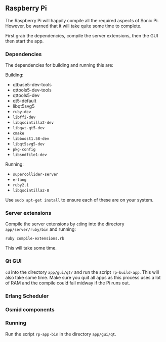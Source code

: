 
## Raspberry Pi

The Raspberry Pi will happily compile all the required aspects of Sonic
Pi. However, be warned that it will take quite some time to complete.

First grab the dependencies, compile the server extensions, then the GUI then start the app.

### Dependencies

The dependencies for building and running this are:

Building:

* qtbase5-dev-tools
* qttools5-dev-tools
* qttools5-dev
* qt5-default
* libqt5svg5
* `ruby-dev`
* `libffi-dev`
* `libqscintilla2-dev`
* `libqwt-qt5-dev`
* `cmake`
* `libboost1.58-dev`
* `libqt5svg5-dev`
* `pkg-config`
* `libsndfile1-dev`

Running:

* `supercollider-server`
* `erlang`
* `ruby2.1`
* `libqscintilla2-8`

Use `sudo apt-get install` to ensure each of these are on your system.

### Server extensions

Compile the server extensions by `cd`ing into the directory `app/server/ruby/bin` and running:

```
ruby compile-extensions.rb
```

This will take some time.

### Qt GUI

`cd` into the directory `app/gui/qt/` and run the script `rp-build-app`. This will also take some time. Make sure you quit all apps as this process uses a lot of RAM and the compile could fail midway if the Pi runs out.

### Erlang Scheduler


### Osmid components


### Running

Run the script `rp-app-bin` in the directory `app/gui/qt`.
